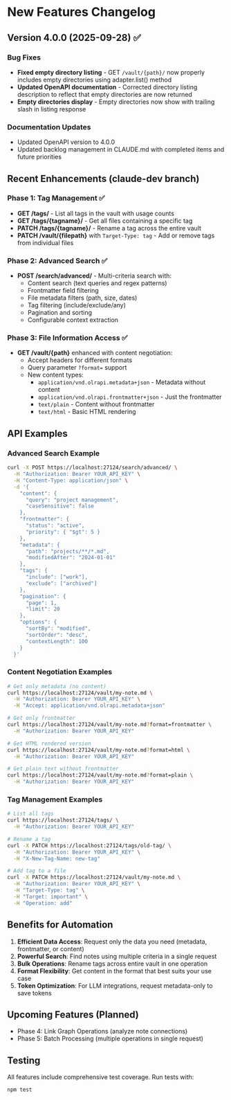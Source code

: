# New Features Changelog

## Version 4.0.0 (2025-09-28) ✅

### Bug Fixes
- **Fixed empty directory listing** - GET `/vault/{path}/` now properly includes empty directories using adapter.list() method
- **Updated OpenAPI documentation** - Corrected directory listing description to reflect that empty directories are now returned
- **Empty directories display** - Empty directories now show with trailing slash in listing response

### Documentation Updates
- Updated OpenAPI version to 4.0.0
- Updated backlog management in CLAUDE.md with completed items and future priorities

## Recent Enhancements (claude-dev branch)

### Phase 1: Tag Management ✅
- **GET /tags/** - List all tags in the vault with usage counts
- **GET /tags/{tagname}/** - Get all files containing a specific tag
- **PATCH /tags/{tagname}/** - Rename a tag across the entire vault
- **PATCH /vault/{filepath}** with `Target-Type: tag` - Add or remove tags from individual files

### Phase 2: Advanced Search ✅
- **POST /search/advanced/** - Multi-criteria search with:
  - Content search (text queries and regex patterns)
  - Frontmatter field filtering
  - File metadata filters (path, size, dates)
  - Tag filtering (include/exclude/any)
  - Pagination and sorting
  - Configurable context extraction

### Phase 3: File Information Access ✅
- **GET /vault/{path}** enhanced with content negotiation:
  - Accept headers for different formats
  - Query parameter `?format=` support
  - New content types:
    - `application/vnd.olrapi.metadata+json` - Metadata without content
    - `application/vnd.olrapi.frontmatter+json` - Just the frontmatter
    - `text/plain` - Content without frontmatter
    - `text/html` - Basic HTML rendering

## API Examples

### Advanced Search Example
```bash
curl -X POST https://localhost:27124/search/advanced/ \
  -H "Authorization: Bearer YOUR_API_KEY" \
  -H "Content-Type: application/json" \
  -d '{
    "content": {
      "query": "project management",
      "caseSensitive": false
    },
    "frontmatter": {
      "status": "active",
      "priority": { "$gt": 5 }
    },
    "metadata": {
      "path": "projects/**/*.md",
      "modifiedAfter": "2024-01-01"
    },
    "tags": {
      "include": ["work"],
      "exclude": ["archived"]
    },
    "pagination": {
      "page": 1,
      "limit": 20
    },
    "options": {
      "sortBy": "modified",
      "sortOrder": "desc",
      "contextLength": 100
    }
  }'
```

### Content Negotiation Examples
```bash
# Get only metadata (no content)
curl https://localhost:27124/vault/my-note.md \
  -H "Authorization: Bearer YOUR_API_KEY" \
  -H "Accept: application/vnd.olrapi.metadata+json"

# Get only frontmatter
curl https://localhost:27124/vault/my-note.md?format=frontmatter \
  -H "Authorization: Bearer YOUR_API_KEY"

# Get HTML rendered version
curl https://localhost:27124/vault/my-note.md?format=html \
  -H "Authorization: Bearer YOUR_API_KEY"

# Get plain text without frontmatter
curl https://localhost:27124/vault/my-note.md?format=plain \
  -H "Authorization: Bearer YOUR_API_KEY"
```

### Tag Management Examples
```bash
# List all tags
curl https://localhost:27124/tags/ \
  -H "Authorization: Bearer YOUR_API_KEY"

# Rename a tag
curl -X PATCH https://localhost:27124/tags/old-tag/ \
  -H "Authorization: Bearer YOUR_API_KEY" \
  -H "X-New-Tag-Name: new-tag"

# Add tag to a file
curl -X PATCH https://localhost:27124/vault/my-note.md \
  -H "Authorization: Bearer YOUR_API_KEY" \
  -H "Target-Type: tag" \
  -H "Target: important" \
  -H "Operation: add"
```

## Benefits for Automation

1. **Efficient Data Access**: Request only the data you need (metadata, frontmatter, or content)
2. **Powerful Search**: Find notes using multiple criteria in a single request
3. **Bulk Operations**: Rename tags across entire vault in one operation
4. **Format Flexibility**: Get content in the format that best suits your use case
5. **Token Optimization**: For LLM integrations, request metadata-only to save tokens

## Upcoming Features (Planned)

- Phase 4: Link Graph Operations (analyze note connections)
- Phase 5: Batch Processing (multiple operations in single request)

## Testing

All features include comprehensive test coverage. Run tests with:
```bash
npm test
```